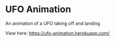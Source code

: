 # UFO Animation

An animation of a UFO taking off and landing

View here:
https://ufo-animation.herokuapp.com/